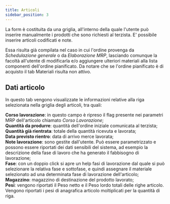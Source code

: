 ```yaml
---
title: Articoli
sidebar_position: 3
---
```


La form è costituita da una griglia, all'interno della quale l'utente può inserire manualmente i prodotti che sono richiesti al terzista. 
E' possibile inserire articoli codificati e note.

Essa risulta già compilata nel caso in cui l'ordine provenga da *Schedulazione generale* o da *Elaborazione MRP*, lasciando comunque la facoltà all'utente di modificarla e/o aggiungere ulteriori materiali alla lista componenti dell'ordine pianificato. Da notare che se l'ordine pianificato è di acquisto il tab Materiali risulta non attivo. 

## Dati articolo

In questo tab vengono visualizzate le informazioni relative alla riga selezionata nella griglia degli articoli, tra quali:

**Corso lavorazione**: in questo campo è ripreso il flag presente nei parametri MRP dell'articolo chiamato *Corso Lavorazione*;  
**Quantità da produrre**: quantità dell'ordine iniziale comunicata al terzista;  
**Quantità già rientrata**: totale della quantità ricevuta e lavorata;  
**Data previsto rientro**: data di arrivo merce lavorata;  
**Note lavorazione**: sono gestite dall'utente. Può essere parametrizzato e possono essere riportati dei dati sensibili del sistema, ad esempio la descrizione della fase di lavoro che ha generato il fabbisogno di lavorazione;  
**Fase**: con un doppio click si apre un help fasi di lavorazione dal quale si può selezionare la relativa fase e sottofase, e quindi assegnare il materiale selezionato ad una determinata fase di lavorazione dell'articolo;  
**Magazzino**: magazzino di destinazione del prodotto lavorato;  
**Pesi**: vengono riportati il Peso netto e il Peso lordo totali delle righe articolo. Vengono riportati i pesi di anagrafica articolo moltiplicati per la quantità di riga.